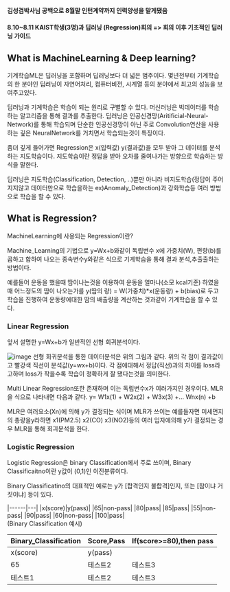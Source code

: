 #### 김성겸박사님 공백으로 8월말 인턴계약까지 인력양성을 맡게됐음

#### 8.10~8.11 KAIST학생(3명)과 딥러닝 (Regression)회의 => 회의 이후 기초적인 딥러닝 가이드

## What is MachineLearning & Deep learning?
기계학습ML은 딥러닝을 포함하며 딥러닝보다 더 넓은 범주이다.
몇년전부터 기계학습의 한 분야인 딥러닝이 자연어처리, 컴퓨터비전, 시계열 등의 분야에서 최고의 성능을 보여주고있다.

딥러닝과 기계학습은 학습이 되는 원리로 구별할 수 있다.
머신러닝은 빅데이터를 학습하는 알고리즘을 통해 결과를 추출한다. 
딥러닝은 인공신경망(Aritificial-Neural-Network)를 통해 학습되며 단순한 인공신경망이 아닌 주로 Convolution연산을 사용하는 깊은 NeuralNetwork를 거치면서 학습되는것이 특징이다.

좀더 깊게 들어가면 Regression은 x(입력값) y(결과값)을 모두 받아 그 데이터를 분석하는 지도학습이다.
지도학습이란 정답을 받아 오차를 줄여나가는 방향으로 학습하는 방식을 말한다.

딥러닝은 지도학습(Classification, Detection, ..)뿐만 아니라 비지도학습(정답이 주어지지않고 데이터만으로 학습을하는 ex)Anomaly_Detection)과 강화학습등 여러 방법으로 학습을 할 수 있다.

## What is Regression?
MachineLearning에 사용되는 Regression이란?

Machine_Learning의 기법으로 y=Wx+b와같이 독립변수 x에 가중치(W), 편향(b)를 곱하고 합하여 나오는 종속변수y와같은 식으로
기계학습을 통해 결과 분석,추출출하는 방법이다.

예를들어 운동을 했을때 땀이나는것을 이용하여 운동을 얼마나(소모 kcal기준) 하였을 때 어느정도의 땀이 나오는가를
y(땀의 량) = W(가중치)*x(운동량) + b(bias)로 두고 학습을 진행하여 운동량에대한 땀의 배출량을 계산하는 것과같이 기계학습을 할 수 있다.


### Linear Regression
앞서 설명한 y=Wx+b가 일반적인 선형 회귀분석이다.

![image](https://user-images.githubusercontent.com/79160507/128653331-0c4d5eec-61c6-414f-bdb5-6a3b657ac9f2.png)
선형 회귀분석을 통한 데이터분석은 위의 그림과 같다.
위의 각 점이 결과값이고 빨강색 직선이 분석값(y=wx+b)이다.
각 점에대해서 정답(직선)과의 차이를 loss라고하며 loss가 작을수록 학습이 정확하게 잘 됐다는것을 의미한다.

Multi Linear Regression또한 존재하며 이는 독립변수x가 여러가지인 경우이다.
MLR을 식으로 나타내면 다음과 같다. y= W1x(1) + W2x(2) + W3x(3) +... Wnx(n) +b

MLR은 여러요소(Xn)에 의해 y가 결정되는 식이며 
MLR가 쓰이는 예를들자면 미세먼지의 총량을y라하면 x1(PM2.5) x2(CO) x3(NO2)등의 여러 입자에의해 y가 결정되는 경우 MLR을 통해 회긔분석을 한다.

### Logistic Regression
Logistic Regression은 binary Classification에서 주로 쓰이며, Binary Classificaitno이란
y값이 (0,1)인 이진분류이다.

Binary Classificatino의 대표적인 예로는 y가 [합격인지 불합격]인지, 또는 [참이냐 거짓이냐] 등이 있다.

|------|---|
|x(score)|y(pass)|
|65|non-pass|
|80|pass|
|85|pass|
|55|non-pass|
|90|pass|
|60|non-pass|
|100|pass|   
(Binary Classification 예시)

|Binary_Classification|Score,Pass|If(score>=80),then pass|
|------|---|---|
|x(score)|y(pass)||
|65|테스트2|테스트3|
|테스트1|테스트2|테스트3|
